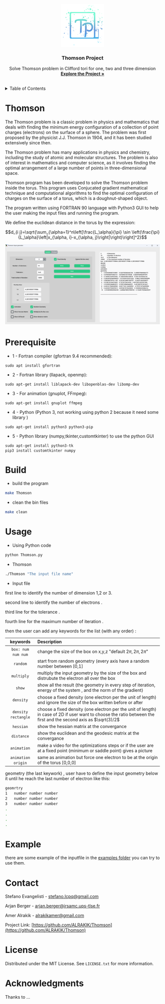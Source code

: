 
<br />
<div align="center">
  <a href="https://github.com/ALRAKIK/Thomson">
    <img src="src/logo.png" alt="Logo" width="140" height="140">
  </a>

  <h3 align="center">Thomson Project</h3>

  <p align="center">
    Solve Thomson problem in Clifford tori for one, two and three dimension
    <br />
    <a href="https://github.com/ALRAKIK/Thomson"><strong>Explore the Project »</strong></a>
    <br />
    <br />
  </p>
</div>

<!-- TABLE OF CONTENTS -->
<details>
  <summary>Table of Contents</summary>
  <ol>
    <li>
      <a href="#thomson">About The Project</a>
    </li>
    <li>
      <a href="#prerequisite">Getting Started</a>
      <ul>
        <li><a href="#prerequisite">Prerequisites</a></li>
        <li><a href="#build">Build</a></li>
      </ul>
    </li>
    <li><a href="#usage">Usage</a></li>
    <li><a href="#example">Example</a></li>
    <li><a href="#contact">Contact</a></li>
    <li><a href="#license">License</a></li>
    <li><a href="#acknowledgments">Acknowledgments</a></li>
  </ol>
</details>

# Thomson 
The Thomson problem is a classic problem in physics and mathematics that deals with finding the minimum energy configuration of a collection of point charges (electrons) on the surface of a sphere. The problem was first proposed by the physicist J.J. Thomson in 1904, and it has been studied extensively since then.

The Thomson problem has many applications in physics and chemistry, including the study of atomic and molecular structures. The problem is also of interest in mathematics and computer science, as it involves finding the optimal arrangement of a large number of points in three-dimensional space.

Thomson program has been developed to solve the Thomson problem inside the torus. This program uses Conjucated gradient mathematical technique and computational algorithms to find the optimal configuration of charges on the surface of a torus, which is a doughnut-shaped object.

The program written using FORTRAN 90 language with Python3 GUI to help the user making the input files and running the program.

We define the euclidean distance in the torus by the expression: 

```math
d_{i j}=\sqrt{\sum_{\alpha=1}^n\left[\frac{L_\alpha}{\pi} \sin \left(\frac{\pi}{L_\alpha}\left|x_{\alpha, i}-x_{\alpha, j}\right|\right)\right]^2}
```

![Screenshot](src/GUI.png)

# Prerequisite

* 1 - Fortran compiler (gfortran 9.4 recommended):

```
sudo apt install gfortran
```
* 2 - Fortran library (llapack, openmp):
  
```
sudo apt-get install liblapack-dev libopenblas-dev libomp-dev
```
* 3 - For animation (gnuplot, FFmpeg):

```
sudo apt-get install gnuplot ffmpeg
```
* 4 - Python (Python 3, not working using python 2 because it need some library )

```
sudo apt-get install python3 python3-pip
```
* 5 - Python library (numpy,tkinter,customtkinter) to use the python GUI

```
sudo apt-get install python3-tk
pip3 install customtkinter numpy 
```

 
# Build

* build the program
  
```sh
make Thomson
```
* clean the bin files
```sh
make clean
```
# Usage 

* Using Python code

```sh
python Thomson.py
``` 
* Thomson

```sh
./Thomson "The input file name"
```

* Input file

first line to identify the number of dimension  1,2 or 3.

second line to identify the number of electrons         .

third line for the tolerance                            .

fourth line for the maximum number of iteration         .

then the user can add any keywords for the list (with any order) :

| keywords                      | Description | 
| :---:                         |     :---       |
| `box: num num num`   | change the size of the box on x,y,z  "default $2\pi,2\pi,2\pi$" |
| `random`                      |  start from random geometry (every axis have a random number between  [0,1]  |
| `multiply`                    | multiply the input geometry by the size of the box and distrubute the electron all over the box |
| `show`                        | show all the result (the geometry in every step of iteration, energy of the system , and the norm of the gradient) |
| `density`                     | choose a fixed density (one electron per the unit of length) and ignore the size of the box written before or after  |
| `density rectangle`           | choose a fixed density (one electron per the unit of length) in case of 2D if user want to choose the ratio between the first and the second axis as $\sqrt(3)/2$  |
| `hessian`                     | show the hessian matrix at the convergance |
| `distance`                    | show the euclidean and the geodesic matrix at the convergance |
| `animation`                   | make a video for the optimizations steps or if the user are at a fixed point (minimum or saddle point) gives a picture  |
| `animation origin`            | same as animation but force one electron to be at the origin of the torus [0,0,0] |

geometry (the last keywork) , user have to define the input geometry below it until he reach the last number of electron like this: 

```sh
geomrtry
1   number number number 
2   number number number
3   number number number
.
.
.
.
```


# Example

there are some example of the inputfile in the [examples folder](https://github.com/ALRAKIK/Thomson/tree/main/example) you can try to use them.
  
# Contact

Stefano Evangelisti - stefano.lcpq@gmail.com

Arjan Berger - arjan.berger@irsamc.ups-tlse.fr

Amer Alrakik - alrakikamer@gmail.com

Project Link: [https://github.com/ALRAKIK/Thomson](https://github.com/ALRAKIK/Thomson)

# License

Distributed under the MIT License. See `LICENSE.txt` for more information.

# Acknowledgments

Thanks to ... 
